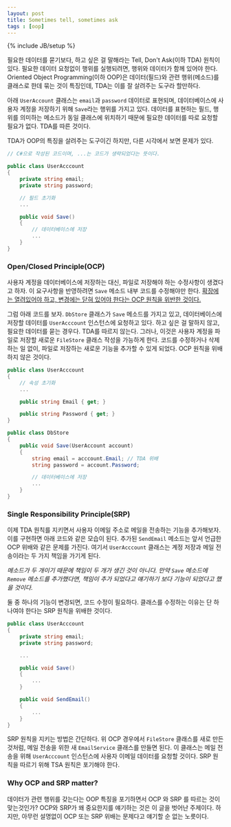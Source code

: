 ```yaml
---
layout: post
title: Sometimes tell, sometimes ask
tags : [oop]
---
```

{% include JB/setup %}

필요한 데이터를 묻기보다, 하고 싶은 걸 말해라는 Tell, Don't Ask(이하 TDA) 원칙이 있다. 필요한 데이터 요청없이 행위를 실행되려면, 행위와 데이터가 함께 있어야 한다. Oriented Object Programming(이하 OOP)은 데이터(필드)와 관련 행위(메소드)를 클래스로 한데 묶는 것이 특징인데, TDA는 이를 잘 살려주는 도구라 할만하다.

아래 `UserAccount` 클래스는 `email`과 `password` 데이터로 표현되며, 데이터베이스에 사용자 계정을 저장하기 위해 `Save`라는 행위를 가지고 있다. 데이터를 표현하는 필드, 행위를 의미하는 메소드가 동일 클래스에 위치하기 때문에 필요한 데이터를 따로 요청할 필요가 없다. TDA를 따른 것이다.

TDA가 OOP의 특징을 살려주는 도구이긴 하지만, 다른 시각에서 보면 문제가 있다.

<!-- break -->

```c#
// C#으로 작성된 코드이며, ...는 코드가 생략되었다는 뜻이다.

public class UserAcccount
{
    private string email;
    private string password;

    // 필드 초기화
    ...

    public void Save()
    {
        // 데이터베이스에 저장
        ...
    }
}
```

### Open/Closed Principle(OCP)

사용자 계정을 데이터베이스에 저장하는 대신, 파일로 저장해야 하는 수정사항이 생겼다고 하자. 이 요구사항을 반영하려면 `Save` 메소드 내부 코드를 수정해야만 한다. [확장에는 열려있어야 하고, 변경에는 닫혀 있어야 한다는 OCP 원칙을 위반한 것이다.](http://blog.ploeh.dk/2012/01/03/SOLIDisAppend-only/)

그럼 아래 코드를 보자. `DbStore` 클래스가 `Save` 메소드를 가지고 있고, 데이터베이스에 저장할 데이터를 `UserAcccount` 인스턴스에 요청하고 있다. 하고 싶은 걸 말하지 않고, 필요한 데이터를 묻는 경우다. TDA를 따르지 않는다. 그러나, 이것은 사용자 계정을 파일로 저장할 새로운 `FileStore` 클래스 작성을 가능하게 한다. 코드를 수정하거나 삭제하는 일 없이, 파일로 저장하는 새로운 기능을 추가할 수 있게 되었다. OCP 원칙을 위배하지 않은 것이다.

```c#
public class UserAcccount
{
    // 속성 초기화
    ...

    public string Email { get; }

    public string Password { get; }
}

public class DbStore
{
    public void Save(UserAccount account)
    {
        string email = acccount.Email; // TDA 위배
        string password = account.Password;

        // 데이터베이스에 저장
        ...
    }
}
```

### Single Responsibility Principle(SRP)

이제 TDA 원칙를 지키면서 사용자 이메일 주소로 메일을 전송하는 기능을 추가해보자. 이를 구현하면 아래 코드와 같은 모습이 된다. 추가된 `SendEmail` 메소드는 앞서 언급한 OCP 위배와 같은 문제를 가진다. 여기서 `UserAcccount` 클래스는 계정 저장과 메일 전송이라는 두 가지 책임을 가기게 된다.

_메소드가 두 개이기 때문에 책임이 두 개가 생긴 것이 아니다. 만약 `Save` 메소드에 `Remove` 메소드를 추가했다면, 책임이 추가 되었다고 얘기하기 보다 기능이 되었다고 했을 것이다._

둘 중 하나의 기능이 변경되면, 코드 수정이 필요하다. 클래스를 수정하는 이유는 단 하나여야 한다는 SRP 원칙을 위배한 것이다.

```c#
public class UserAcccount
{
    private string email;
    private string password;

    ...

    public void Save()
    {
        ...
    }

    public void SendEmail()
    {
        ...
    }
}
```

SRP 원칙을 지키는 방법은 간단하다. 위 OCP 경우에서 `FileStore` 클래스를 새로 만든 것처럼, 메일 전송을 위한 새 `EmailService` 클래스를 만들면 된다. 이 클래스는 메일 전송을 위해 `UserAcccount` 인스턴스에 사용자 이메일 데이터를 요청할 것이다. SRP 원칙을 따르기 위해 TSA 원칙은 포기해야 한다.

### Why OCP and SRP matter?

데이터가 관련 행위를 갖는다는 OOP 특징을 포기하면서 OCP 와 SRP 를 따르는 것이 맞는것인가? 
OCP와 SRP가 왜 중요한지를 얘기하는 것은 이 글을 벗어난 주제이다. 하지만, 아무런 설명없이 OCP 또는 SRP 위배는 문제다고 얘기할 순 없는 노릇이다.